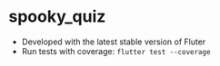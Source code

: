 # spooky_quiz

* Developed with the latest stable version of Fluter
* Run tests with coverage: `flutter test --coverage`